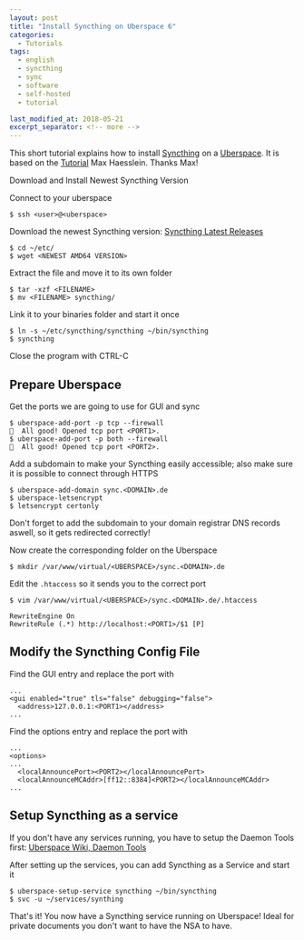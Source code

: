 ```yaml
---
layout: post
title: "Install Syncthing on Uberspace 6"
categories:
  - Tutorials
tags:
  - english
  - syncthing
  - sync
  - software
  - self-hosted
  - tutorial

last_modified_at: 2018-05-21
excerpt_separator: <!-- more -->
---
```


This short tutorial explains how to install [Syncthing](https://syncthing.net) on a [Uberspace](uberspace.de). It is based on the [Tutorial](https://maxhaesslein.de/dachboden/syncthing-auf-uberspace/) Max Haesslein. Thanks Max!

 Download and Install Newest Syncthing Version

Connect to your uberspace
```
$ ssh <user>@<uberspace>
```

Download the newest Syncthing version:
[Syncthing Latest Releases](https://github.com/syncthing/syncthing/releases/latest)
```
$ cd ~/etc/  
$ wget <NEWEST AMD64 VERSION>
```

Extract the file and move it to its own folder
```
$ tar -xzf <FILENAME>
$ mv <FILENAME> syncthing/
```

Link it to your binaries folder and start it once
```
$ ln -s ~/etc/syncthing/syncthing ~/bin/syncthing
$ syncthing
```
Close the program with CTRL-C

## Prepare Uberspace

Get the ports we are going to use for GUI and sync
```
$ uberspace-add-port -p tcp --firewall
🚀  All good! Opened tcp port <PORT1>.
$ uberspace-add-port -p both --firewall
🚀  All good! Opened tcp port <PORT2>.
```

Add a subdomain to make your Syncthing easily accessible; also make sure it is possible to connect through HTTPS
```
$ uberspace-add-domain sync.<DOMAIN>.de
$ uberspace-letsencrypt
$ letsencrypt certonly
```
Don't forget to add the subdomain to your domain registrar DNS records aswell, so it gets redirected correctly!

Now create the corresponding folder on the Uberspace
```
$ mkdir /var/www/virtual/<UBERSPACE>/sync.<DOMAIN>.de
```

Edit the `.htaccess` so it sends you to the correct port
```
$ vim /var/www/virtual/<UBERSPACE>/sync.<DOMAIN>.de/.htaccess
```

```
RewriteEngine On
RewriteRule (.*) http://localhost:<PORT1>/$1 [P]
```

## Modify the Syncthing Config File

Find the GUI entry and replace the port with <PORT1>
```
...
<gui enabled="true" tls="false" debugging="false">
  <address>127.0.0.1:<PORT1></address>
...
```

Find the options entry and replace the port with <PORT2>
```
...
<options>
...
  <localAnnouncePort><PORT2></localAnnouncePort>
  <localAnnounceMCAddr>[ff12::8384]<PORT2></localAnnounceMCAddr>
...
```

## Setup Syncthing as a service
If you don't have any services running, you have to setup the Daemon Tools first: [Uberspace Wiki, Daemon Tools](https://wiki.uberspace.de/system:daemontools)

After setting up the services, you can add Syncthing as a Service and start it
```
$ uberspace-setup-service syncthing ~/bin/syncthing
$ svc -u ~/services/synthing
```

That's it! You now have a Syncthing service running on Uberspace! Ideal for private documents you don't want to have the NSA to have.
